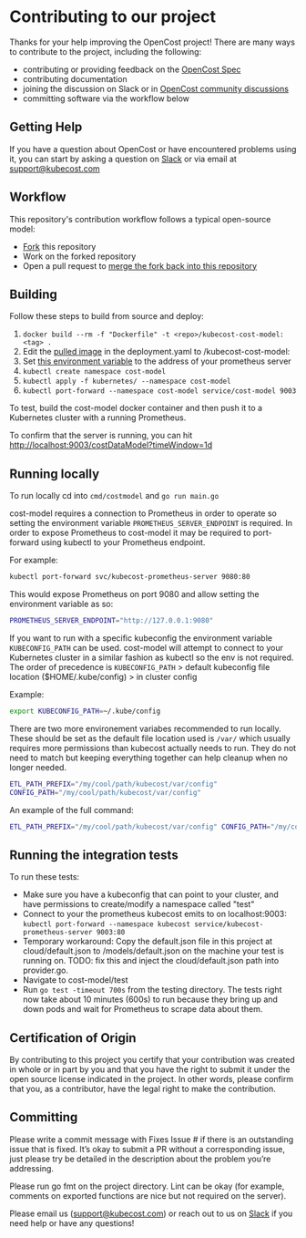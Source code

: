 # Contributing to our project

Thanks for your help improving the OpenCost project! There are many ways to contribute to the project, including the following:

* contributing or providing feedback on the [OpenCost Spec](https://github.com/kubecost/opencost/tree/develop/spec)
* contributing documentation 
* joining the discussion on Slack or in [OpenCost community discussions](https://drive.google.com/drive/folders/1hXlcyFPePB7t3z6lyVzdxmdfrbzeT1Jz)
* committing software via the workflow below

## Getting Help

If you have a question about OpenCost or have encountered problems using it,
you can start by asking a question on [Slack](https://join.slack.com/t/kubecost/shared_invite/enQtNTA2MjQ1NDUyODE5LWFjYzIzNWE4MDkzMmUyZGU4NjkwMzMyMjIyM2E0NGNmYjExZjBiNjk1YzY5ZDI0ZTNhZDg4NjlkMGRkYzFlZTU) or via email at [support@kubecost.com](support@kubecost.com)

## Workflow

This repository's contribution workflow follows a typical open-source model:

- [Fork](https://docs.github.com/en/get-started/quickstart/fork-a-repo) this repository
- Work on the forked repository
- Open a pull request to [merge the fork back into this repository](https://docs.github.com/en/pull-requests/collaborating-with-pull-requests/proposing-changes-to-your-work-with-pull-requests/creating-a-pull-request-from-a-fork)

## Building

Follow these steps to build from source and deploy:

1. `docker build --rm -f "Dockerfile" -t <repo>/kubecost-cost-model:<tag> .`
2. Edit the [pulled image](https://github.com/kubecost/opencost/blob/master/kubernetes/deployment.yaml#L25) in the deployment.yaml to <repo>/kubecost-cost-model:<tag>
3. Set [this environment variable](https://github.com/kubecost/opencost/blob/master/kubernetes/deployment.yaml#L33) to the address of your prometheus server
4. `kubectl create namespace cost-model`
5. `kubectl apply -f kubernetes/ --namespace cost-model`
6. `kubectl port-forward --namespace cost-model service/cost-model 9003`

To test, build the cost-model docker container and then push it to a Kubernetes cluster with a running Prometheus.

To confirm that the server is running, you can hit [http://localhost:9003/costDataModel?timeWindow=1d](http://localhost:9003/costDataModel?timeWindow=1d)

## Running locally

To run locally cd into `cmd/costmodel` and `go run main.go`

cost-model requires a connection to Prometheus in order to operate so setting the environment variable `PROMETHEUS_SERVER_ENDPOINT` is required.
In order to expose Prometheus to cost-model it may be required to port-forward using kubectl to your Prometheus endpoint.

For example:

```bash
kubectl port-forward svc/kubecost-prometheus-server 9080:80
```

This would expose Prometheus on port 9080 and allow setting the environment variable as so:

```bash
PROMETHEUS_SERVER_ENDPOINT="http://127.0.0.1:9080"
```

If you want to run with a specific kubeconfig the environment variable `KUBECONFIG_PATH` can be used. cost-model will attempt to connect to your Kubernetes cluster in a similar fashion as kubectl so the env is not required. The order of precedence is `KUBECONFIG_PATH` > default kubeconfig file location ($HOME/.kube/config) > in cluster config

Example:

```bash
export KUBECONFIG_PATH=~/.kube/config
```

There are two more environement variabes recommended to run locally. These should be set as the default file location used is `/var/` which usually requires more permissions than kubecost actually needs to run. They do not need to match but keeping everything together can help cleanup when no longer needed.

```bash
ETL_PATH_PREFIX="/my/cool/path/kubecost/var/config"
CONFIG_PATH="/my/cool/path/kubecost/var/config"
```

An example of the full command:

```bash
ETL_PATH_PREFIX="/my/cool/path/kubecost/var/config" CONFIG_PATH="/my/cool/path/kubecost/var/config" PROMETHEUS_SERVER_ENDPOINT="http://127.0.0.1:9090" go run main.go
```

## Running the integration tests

To run these tests:

- Make sure you have a kubeconfig that can point to your cluster, and have permissions to create/modify a namespace called "test"
- Connect to your the prometheus kubecost emits to on localhost:9003:
  `kubectl port-forward --namespace kubecost service/kubecost-prometheus-server 9003:80`
- Temporary workaround: Copy the default.json file in this project at cloud/default.json to /models/default.json on the machine your test is running on. TODO: fix this and inject the cloud/default.json path into provider.go.
- Navigate to cost-model/test
- Run `go test -timeout 700s` from the testing directory. The tests right now take about 10 minutes (600s) to run because they bring up and down pods and wait for Prometheus to scrape data about them.

## Certification of Origin

By contributing to this project you certify that your contribution was created in whole or in part by you and that you have the right to submit it under the open source license indicated in the project. In other words, please confirm that you, as a contributor, have the legal right to make the contribution.

## Committing

Please write a commit message with Fixes Issue # if there is an outstanding issue that is fixed. It’s okay to submit a PR without a corresponding issue, just please try be detailed in the description about the problem you’re addressing.

Please run go fmt on the project directory. Lint can be okay (for example, comments on exported functions are nice but not required on the server).

Please email us (support@kubecost.com) or reach out to us on [Slack](https://join.slack.com/t/kubecost/shared_invite/enQtNTA2MjQ1NDUyODE5LWFjYzIzNWE4MDkzMmUyZGU4NjkwMzMyMjIyM2E0NGNmYjExZjBiNjk1YzY5ZDI0ZTNhZDg4NjlkMGRkYzFlZTU) if you need help or have any questions!
